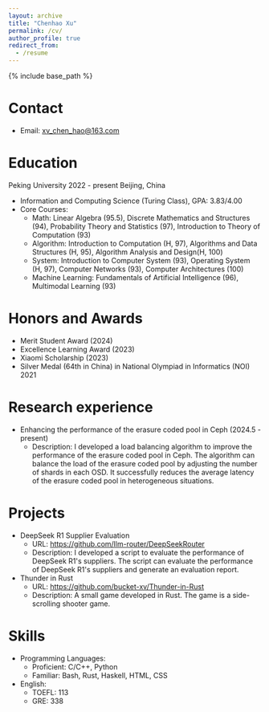 ```yaml
---
layout: archive
title: "Chenhao Xu"
permalink: /cv/
author_profile: true
redirect_from:
  - /resume
---
```


{% include base_path %}

Contact
======
* Email: xv_chen_hao@163.com

Education
======
Peking University 2022 - present Beijing, China
* Information and Computing Science (Turing Class), GPA: 3.83/4.00
* Core Courses: 
  * Math: Linear Algebra (95.5), Discrete Mathematics and Structures (94), Probability Theory and Statistics (97), Introduction to Theory of Computation (93)
  * Algorithm: Introduction to Computation (H, 97), Algorithms and Data Structures (H, 95), Algorithm Analysis and Design(H, 100)
  * System: Introduction to Computer System (93), Operating System (H, 97), Computer Networks (93), Computer Architectures (100)
  * Machine Learning: Fundamentals of Artificial Intelligence (96), Multimodal Learning (93)

Honors and Awards
======
* Merit Student Award (2024)
* Excellence Learning Award (2023)
* Xiaomi Scholarship (2023)
* Silver Medal (64th in China) in National Olympiad in Informatics (NOI) 2021

Research experience
======
* Enhancing the performance of the erasure coded pool in Ceph (2024.5 - present)
  * Description: I developed a load balancing algorithm to improve the performance of the erasure coded pool in Ceph. The algorithm can balance the load of the erasure coded pool by adjusting the number of shards in each OSD. It successfully reduces the average latency of the erasure coded pool in heterogeneous situations.

Projects
======
* DeepSeek R1 Supplier Evaluation
  * URL: https://github.com/llm-router/DeepSeekRouter
  * Description: I developed a script to evaluate the performance of DeepSeek R1's suppliers. The script can evaluate the performance of DeepSeek R1's suppliers and generate an evaluation report.
* Thunder in Rust
  * URL: https://github.com/bucket-xv/Thunder-in-Rust
  * Description: A small game developed in Rust. The game is a side-scrolling shooter game.

Skills
======
* Programming Languages: 
  * Proficient: C/C++, Python
  * Familiar: Bash, Rust, Haskell, HTML, CSS
* English:
  * TOEFL: 113
  * GRE: 338

<!-- Publications
======
  <ul>{% for post in site.publications %}
    {% include archive-single-cv.html %}
  {% endfor %}</ul> -->
  